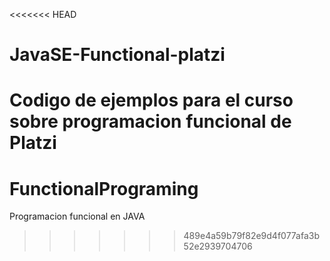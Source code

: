<<<<<<< HEAD
# JavaSE-Functional-platzi
Codigo de ejemplos para el curso sobre programacion funcional de Platzi
=======
# FunctionalPrograming
Programacion funcional en JAVA
>>>>>>> 489e4a59b79f82e9d4f077afa3b52e2939704706
